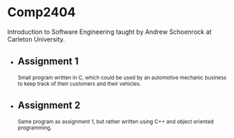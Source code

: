 # Comp2404
Introduction to Software Engineering taught by Andrew Schoenrock at Carleton University. 

<ul>
    <li>
    <h2>Assignment 1</h2>
    <small>Small program written in C, which could be used by an automotive mechanic business to keep track of their customers and their vehicles. 
    </small>
  </li>
  <li>
    <h2>Assignment 2</h2>
    <small>Same program as assignment 1, but rather written using C++ and object oriented programming. 
    </small>
  </li>
</ul>
